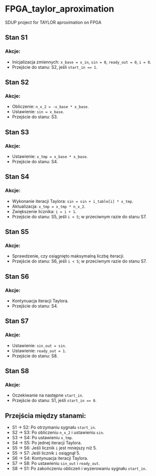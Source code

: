 # FPGA_taylor_aproximation
SDUP project for TAYLOR aproximation on FPGA

## Stan S1
### Akcje:
- Inicjalizacja zmiennych: `x_base = x_in`, `sin = 0`, `ready_out = 0`, `i = 0`.
- Przejście do stanu: S2, jeśli `start_in == 1`.

## Stan S2
### Akcje:
- Obliczenie: `n_x_2 = -x_base * x_base`.
- Ustawienie: `sin = x_base`.
- Przejście do stanu: S3.

## Stan S3
### Akcje:
- Ustawienie: `x_tmp = x_base * x_base`.
- Przejście do stanu: S4.

## Stan S4
### Akcje:
- Wykonanie iteracji Taylora: `sin = sin + i_table[i] * x_tmp`.
- Aktualizacja: `x_tmp = x_tmp * n_x_2`.
- Zwiększenie licznika: `i = i + 1`.
- Przejście do stanu: S5, jeśli `i < 5`; w przeciwnym razie do stanu S7.

## Stan S5
### Akcje:
- Sprawdzenie, czy osiągnięto maksymalną liczbę iteracji.
- Przejście do stanu: S6, jeśli `i < 5`; w przeciwnym razie do stanu S7.

## Stan S6
### Akcje:
- Kontynuacja iteracji Taylora.
- Przejście do stanu: S4.

## Stan S7
### Akcje:
- Ustawienie: `sin_out = sin`.
- Ustawienie: `ready_out = 1`.
- Przejście do stanu: S8.

## Stan S8
### Akcje:
- Oczekiwanie na następne `start_in`.
- Przejście do stanu: S1, jeśli `start_in == 0`.

## Przejścia między stanami:
- S1 → S2: Po otrzymaniu sygnału `start_in`.
- S2 → S3: Po obliczeniu `n_x_2` i ustawieniu `sin`.
- S3 → S4: Po ustawieniu `x_tmp`.
- S4 → S5: Po jednej iteracji Taylora.
- S5 → S6: Jeśli licznik `i` jest mniejszy niż 5.
- S5 → S7: Jeśli licznik `i` osiągnął 5.
- S6 → S4: Kontynuacja iteracji Taylora.
- S7 → S8: Po ustawieniu `sin_out` i `ready_out`.
- S8 → S1: Po zakończeniu obliczeń i wyzerowaniu sygnału `start_in`.

